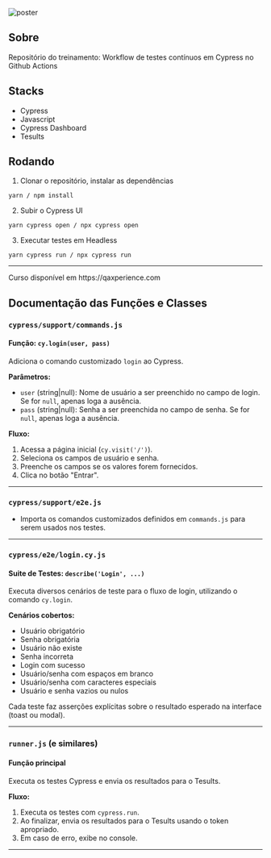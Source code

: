 ![poster](./.github/poster.png)

## Sobre

Repositório do treinamento: Workflow de testes contínuos em Cypress no Github Actions

## Stacks
- Cypress
- Javascript
- Cypress Dashboard
- Tesults

## Rodando

1. Clonar o repositório, instalar as dependências
```
yarn / npm install
```

2. Subir o Cypress UI
```
yarn cypress open / npx cypress open 
```

3. Executar testes em Headless
```
yarn cypress run / npx cypress run 
```

<hr>
Curso disponível em https://qaxperience.com

## Documentação das Funções e Classes

### `cypress/support/commands.js`

#### Função: `cy.login(user, pass)`
Adiciona o comando customizado `login` ao Cypress.

**Parâmetros:**
- `user` (string|null): Nome de usuário a ser preenchido no campo de login. Se for `null`, apenas loga a ausência.
- `pass` (string|null): Senha a ser preenchida no campo de senha. Se for `null`, apenas loga a ausência.

**Fluxo:**
1. Acessa a página inicial (`cy.visit('/')`).
2. Seleciona os campos de usuário e senha.
3. Preenche os campos se os valores forem fornecidos.
4. Clica no botão "Entrar".

---

### `cypress/support/e2e.js`

- Importa os comandos customizados definidos em `commands.js` para serem usados nos testes.

---

### `cypress/e2e/login.cy.js`

#### Suite de Testes: `describe('Login', ...)`
Executa diversos cenários de teste para o fluxo de login, utilizando o comando `cy.login`.

**Cenários cobertos:**
- Usuário obrigatório
- Senha obrigatória
- Usuário não existe
- Senha incorreta
- Login com sucesso
- Usuário/senha com espaços em branco
- Usuário/senha com caracteres especiais
- Usuário e senha vazios ou nulos

Cada teste faz asserções explícitas sobre o resultado esperado na interface (toast ou modal).

---

### `runner.js` (e similares)

#### Função principal
Executa os testes Cypress e envia os resultados para o Tesults.

**Fluxo:**
1. Executa os testes com `cypress.run`.
2. Ao finalizar, envia os resultados para o Tesults usando o token apropriado.
3. Em caso de erro, exibe no console.

---

